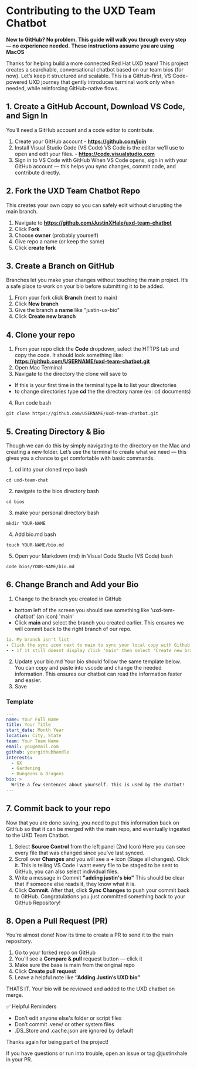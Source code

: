 # Contributing to the UXD Team Chatbot
**New to GitHub? No problem. This guide will walk you through every step — no experience needed.**
**These instructions assume you are using MacOS**

Thanks for helping build a more connected Red Hat UXD team! This project creates a searchable, conversational chatbot based on our team bios (for now). Let’s keep it structured and scalable.
This is a GitHub-first, VS Code-powered UXD journey that gently introduces terminal work only when needed, while reinforcing GitHub-native flows.

## 1. Create a GitHub Account, Download VS Code, and Sign In
You’ll need a GitHub account and a code editor to contribute.
1. Create your GitHub account - **https://github.com/join**
2. Install Visual Studio Code (VS Code)
VS Code is the editor we’ll use to open and edit your files. - **https://code.visualstudio.com**
3. Sign in to VS Code with GitHub
When VS Code opens, sign in with your GitHub account — this helps you sync changes, commit code, and contribute directly.

## 2. Fork the UXD Team Chatbot Repo
This creates your own copy so you can safely edit without disrupting the main branch.
1. Navigate to **https://github.com/JustinXHale/uxd-team-chatbot**
2. Click **Fork**
3. Choose **owner** (probably yourself)
4. Give repo a name (or keep the same)
5. Click **create fork**

## 3. Create a Branch on GitHub
Branches let you make your changes without touching the main project. It’s a safe place to work on your bio before submitting it to be added.
1. From your fork click **Branch** (next to main)
2. Click **New branch**
3. Give the branch a **name** like "justin-ux-bio"
4. Click **Create new branch**

## 4. Clone your repo
1. From your repo click the **Code** dropdown, select the HTTPS tab and copy the code. It should look something like: **https://github.com/USERNAME/uxd-team-chatbot.git**
2. Open Mac Terminal 
3. Navigate to the directory the clone will save to
- If this is your first time in the terminal type **ls** to list your directories
- to change directories type **cd** the the directory name (ex: cd documents)
4. Run code
bash
```
git clone https://github.com/USERNAME/uxd-team-chatbot.git
```

## 5. Creating Directory & Bio
Though we can do this by simply navigating to the directory on the Mac and creating a new folder. Let’s use the terminal to create what we need — this gives you a chance to get comfortable with basic commands.
1. cd into your cloned repo 
bash 
```
cd uxd-team-chat
```
2. navigate to the bios directory 
bash 
```
cd bios
```
3. make your personal directory
bash
```
mkdir YOUR-NAME
```
4. Add bio.md
bash
```
touch YOUR-NAME/bio.md
```
5. Open your Markdown (md) in Visual Code Studio (VS Code)
bash
```
code bios/YOUR-NAME/bio.md
```

## 6. Change Branch and Add your Bio
1. Change to the branch you created in GitHub
- bottom left of the screen you should see something like 'uxd-tem-chatbot' (an icon) 'main'
- Click **main** and select the branch you created earlier. This ensures we will commit back to the right branch of our repo.
```yaml
1a. My branch isn't list
- Click the sync icon next to main to sync your local copy with Github
- - if it still doesnt display click 'main' then select 'Create new branch' and give it a name
```
2. Update your bio.md
Your bio should follow the same template below. You can copy and paste into vscode and change the needed information. This ensures our chatbot can read the information faster and easier.
3. Save

### Template
```yaml
---
name: Your Full Name
title: Your Title
start_date: Month Year
location: City, State
team: Your Team Name
email: you@email.com
github: yourgithubhandle
interests:
  - UX
  - Gardening
  - Dungeons & Dragons
bio: >
  Write a few sentences about yourself. This is used by the chatbot!
---
```

## 7. Commit back to your repo
Now that you are done saving, you need to put this information back on GitHub so that it can be merged with the main repo, and eventually ingested to the UXD Team Chatbot.
1. Select **Source Control** from the left panel (2nd Icon)
Here you can see every file that was changed since you've last synced.
2. Scroll over **Changes** and you will see a **+** icon (Stage all changes). Click it.
This is telling VS Code I want every file to be staged to be sent to GitHub, you can also select individual files.
3. Write a message in Commit **"adding justin's bio"**
This should be clear that if someone else reads it, they know what it is.
4. Click **Commit**. After that, click **Sync Changes** to push your commit back to GitHub.
Congratulations you just committed something back to your GitHub Repository!

## 8. Open a Pull Request (PR)
You're almost done! Now its time to create a PR to send it to the main repository.
1. Go to your forked repo on GitHub
2. You’ll see a **Compare & pull** request button — click it
3. Make sure the base is main from the original repo
4. Click **Create pull request**
5. Leave a helpful note like **“Adding Justin’s UXD bio”**

THATS IT. Your bio will be reviewed and added to the UXD chatbot on merge.

✅ Helpful Reminders
- Don’t edit anyone else's folder or script files
- Don’t commit .venv/ or other system files
- .DS_Store and .cache.json are ignored by default

Thanks again for being part of the project!

If you have questions or run into trouble, open an issue or tag @justinxhale in your PR.
